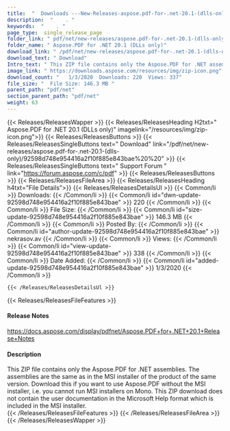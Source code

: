 ```yaml
---
title:  "  Downloads ---New-Releases-aspose.pdf-for-.net-20.1-(dlls-only) . " 
description:  "    . " 
keywords:  "    . " 
page_type:  single_release_page
folder_link: " pdf/net/new-releases/aspose.pdf-for-.net-20.1-(dlls-only)/"
folder_name: " Aspose.PDF for .NET 20.1 (DLLs only)"
download_link: " /pdf/net/new-releases/aspose.pdf-for-.net-20.1-(dlls-only)/92598d748e954416a2f10f885e843bae"
download_text: " Download"
Intro_text: " This ZIP file contains only the Aspose.PDF for .NET assemblies. The assemblies a..."
image_link: " https://downloads.aspose.com/resources/img/zip-icon.png"
download_count: "   1/3/2020  Downloads: 220  Views: 337"
file_size: "  File Size: 146.3 MB "
parent_path: "pdf/net"
section_parent_path: "pdf/net"
weight: 63 
---
```


{{< Releases/ReleasesWapper >}}
  {{< Releases/ReleasesHeading H2txt=" Aspose.PDF for .NET 20.1 (DLLs only)" imagelink="/resources/img/zip-icon.png">}}
  {{< Releases/ReleasesButtons >}}
    {{< Releases/ReleasesSingleButtons text=" Download" link="/pdf/net/new-releases/aspose.pdf-for-.net-20.1-(dlls-only)/92598d748e954416a2f10f885e843bae%20%20" >}}
    {{< Releases/ReleasesSingleButtons text=" Support Forum " link="https://forum.aspose.com/c/pdf" >}}
  {{< Releases/ReleasesButtons >}}
  {{< Releases/ReleasesFileArea >}}
    {{< Releases/ReleasesHeading h4txt="File Details">}}
    {{< Releases/ReleasesDetailsUl >}}
            {{< Common/li  >}} Downloads: {{< /Common/li >}} 
      {{< Common/li id="dwn-update-92598d748e954416a2f10f885e843bae" >}} 220 {{< /Common/li >}} 
      {{< Common/li  >}} File Size: {{< /Common/li >}} 
      {{< Common/li id="size-update-92598d748e954416a2f10f885e843bae" >}} 146.3 MB {{< /Common/li >}} 
      {{< Common/li  >}} Posted By: {{< /Common/li >}} 
      {{< Common/li id="author-update-92598d748e954416a2f10f885e843bae" >}} nekrasov.av {{< /Common/li >}} 
      {{< Common/li  >}} Views: {{< /Common/li >}} 
      {{< Common/li id="view-update-92598d748e954416a2f10f885e843bae" >}} 338 {{< /Common/li >}} 
      {{< Common/li  >}} Date Added: {{< /Common/li >}} 
      {{< Common/li id="added-update-92598d748e954416a2f10f885e843bae" >}} 1/3/2020 {{< /Common/li >}} 

    {{< /Releases/ReleasesDetailsUl >}}

  {{< Releases/ReleasesFileFeatures >}}
      <h4>Release Notes</h4><div><a href="https://docs.aspose.com/display/pdfnet/Aspose.PDF+for+.NET+20.1+Release+Notes">https://docs.aspose.com/display/pdfnet/Aspose.PDF+for+.NET+20.1+Release+Notes</a></div><h4>Description</h4><div class="HTMLDescription">This ZIP file contains only the Aspose.PDF for .NET assemblies. The assemblies are the same as in the MSI installer of the product of the same version. Download this if you want to use Aspose.PDF without the MSI installer, i.e. you cannot run MSI installers on Mono. This ZIP download does not contain the user documentation in the Microsoft Help format which is included in the MSI installer.</div>
  {{< /Releases/ReleasesFileFeatures >}}
 {{< /Releases/ReleasesFileArea >}}
{{< /Releases/ReleasesWapper >}}


